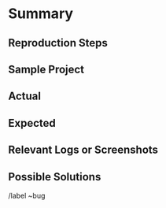 # Summary
<!--
Briefly explain the bug you have found
-->
## Reproduction Steps
<!--
List the steps you have taken to allow everyone to reproduce the problem; this part is crucial

Example:
- Load the core with the metadata attached to the issue
- Sideload the Excel add-in in debug mode
- Navigate to object A > B > C and perform a load
- Filter column B
- Modify the second row
- Press Write
-->
##  Sample Project
<!--
If specific data or a particular metamodel is needed to reproduce this problem, indicate where it can be found in the repository or attach it.
-->
## Actual
<!--
How does the system behave with the bug: Describe what is actually happening
-->
## Expected
<!--
What do you expect to happen once the bug is resolved
-->
## Relevant Logs or Screenshots
<!--
Paste relevant logs - please use markdown code blocks (```) to handle formatting properly otherwise it won't be readable.

Example:

``` log
log log log
```

-->
## Possible Solutions
<!--
If you quickly think of the point that could cause the problem, you can provide some indication.
-->
<!--
Set default tags for this type of issue, to be integrated with other project tags
-->
/label ~bug 